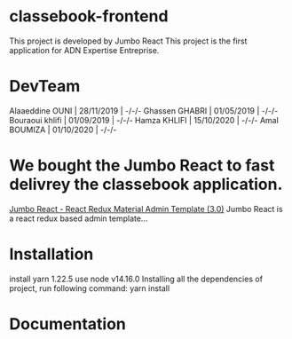 # classebook-frontend

This project is developed by Jumbo React
This project is the first application for ADN Expertise Entreprise.

# DevTeam

Alaaeddine OUNI | 28/11/2019 | -/-/-
Ghassen GHABRI | 01/05/2019 | -/-/-
Bouraoui khlifi | 01/09/2019 | -/-/-
Hamza KHLIFI | 15/10/2020 | -/-/-
Amal BOUMIZA | 01/10/2020 | -/-/-


# We bought the Jumbo React to fast delivrey the classebook application.

[Jumbo React - React Redux Material Admin Template (3.0)](https://themeforest.net/item/react-material-bootstrap-4-admin-template/20978545 "Jumbo React")
Jumbo React is a react redux based admin template...

# Installation

install yarn 1.22.5
use node v14.16.0
Installing all the dependencies of project, run following command:
yarn install

# Documentation
